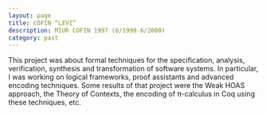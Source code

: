 ```yaml
---
layout: page
title: COFIN “LEVI”
description: MIUR COFIN 1997 (6/1998-6/2000)
category: past
---
```

This project was about formal techniques for the specification, analysis, verification, synthesis and transformation of software systems. In particular, I was working on logical frameworks, proof assistants and advanced encoding techniques. Some results of that project were the Weak HOAS approach, the Theory of Contexts, the encoding of π-calculus in Coq using these techniques, etc.
